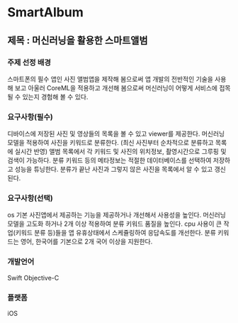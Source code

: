 # SmartAlbum

## 제목 : 머신러닝을 활용한 스마트앨범

### 주제 선정 배경
스마트폰의 필수 앱인 사진 앨범앱을 제작해 봄으로써 앱 개발의 전반적인 기술을 사용해 보고 아울러 CoreML을 적용하고 개선해 봄으로써 머신러닝이 어떻게 서비스에 접목될 수 있는지 경험해 볼 수 있다.

### 요구사항(필수)
디바이스에 저장된 사진 및 영상들의 목록을 볼 수 있고 viewer를 제공한다.
머신러닝 모델을 적용하여 사진을 키워드로 분류한다. (최신 사진부터 순차적으로 분류하고 목록에 실시간 반영)
앨범 목록에서 각 키워드 및 사진의 위치정보, 촬영시간으로 그루핑 및 검색이 가능하다.
분류 키워드 등의 메타정보는 적절한 데이터베이스를 선택하여 저장하고 성능을 튜닝한다.
분류가 끝난 사진과 그렇지 않은 사진을 목록에서 알 수 있고 갱신된다.

### 요구사항(선택)
os 기본 사진앱에서 제공하는 기능을 제공하거나 개선해서 사용성을 높인다.
머신러닝 모델을 고도화 하거나 2개 이상 적용하여 분류 키워드 품질을 높인다.
cpu 사용이 큰 작업(키워드 분류 등)들을 앱 유휴상태에서 스케쥴링하여 응답속도를 개선한다.
분류 키워드는 영어, 한국어를 기본으로 2개 국어 이상을 지원한다.

### 개발언어
Swift
Objective-C

### 플랫폼
iOS
